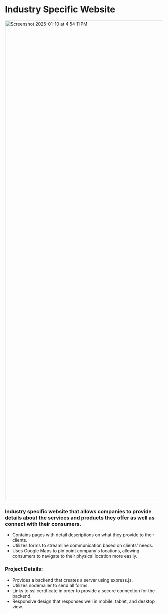 # Industry Specific Website

<img width="1536" alt="Screenshot 2025-01-10 at 4 54 11 PM" src="https://github.com/user-attachments/assets/42047a73-3ece-4209-a3a1-3eb6910371cd" />

### Industry specific website that allows companies to provide details about the services and products they offer as well as connect with their consumers.
  - Contains pages with detail descriptions on what they provide to their clients.
  - Utilizes forms to streamline communication based on clients' needs.
  - Uses Google Maps to pin point company's locations, allowing consumers to navigate to their physical location more easily.

### Project Details:
  - Provides a backend that creates a server using express.js.
  - Utilizes nodemailer to send all forms.
  - Links to ssl certificate in order to provide a secure connection for the backend.
  - Responsive design that responses well in mobile, tablet, and desktop view.
